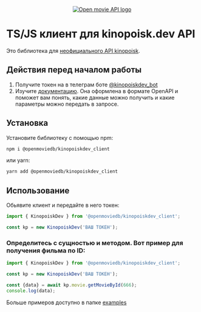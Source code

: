 <p align="center">
  <a href="https://kinopoisk.dev/" target="blank"><img src="https://openmovieapi.dev/full-size-cover.png" alt="Open movie API logo" /></a>
</p>

# TS/JS клиент для kinopoisk.dev API

Это библиотека для [неофициального API kinopoisk](kinopoisk.dev). 
## Действия перед началом работы
1. Получите токен на в телеграм боте [@kinopoiskdev_bot](https://t.me/kinopoiskdev_bot)
2. Изучите [документацию](https://kinopoisk.dev/documentation). Она оформлена в формате OpenAPI и поможет вам понять, какие данные можно получить и какие параметры можно передать в запросе.

## Установка
Установите библиотеку с помощью npm:
```bash
npm i @openmoviedb/kinopoiskdev_client
```
или yarn:
```bash
yarn add @openmoviedb/kinopoiskdev_client
```

## Использование
Обьявите клиент и передайте в него токен:
```typescript
import { KinopoiskDev } from '@openmoviedb/kinopoiskdev_client';

const kp = new KinopoiskDev('ВАШ ТОКЕН');
```

### Определитесь с сущностью и методом. Вот пример для получения фильма по ID:
```typescript
import { KinopoiskDev } from '@openmoviedb/kinopoiskdev_client';

const kp = new KinopoiskDev('ВАШ ТОКЕН');

const {data} = await kp.movie.getMovieById(666);
console.log(data);
```

Больше примеров доступно в папке [examples](https://github.com/OpenMovieDB/kinopoiskdev_client/tree/main/examples)